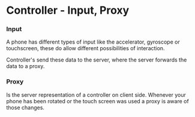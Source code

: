# Controller - Input, Proxy

### Input

A phone has different types of input like the accelerator, gyroscope or touchscreen, these do allow different possibilities of interaction.

Controller's send these data to the server, where the server forwards the data to a proxy.

### Proxy

Is the server representation of a controller on client side. Whenever your phone has been rotated or the touch screen was used a proxy is aware of those changes.

